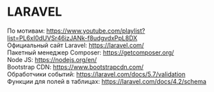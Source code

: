 # LARAVEL

По мотивам:                   https://www.youtube.com/playlist?list=PL6xI0dUVSr46izJANk-f8udgvdxPpL8DX  </br>
Официальный сайт Laravel:     https://laravel.com/          </br>
Пакетный менеджер Composer:   https://getcomposer.org/      </br>
Node JS:                      https://nodejs.org/en/        </br>
Bootstrap CDN:                https://www.bootstrapcdn.com/ </br>
Обработчики событий:          https://laravel.com/docs/5.7/validation </br>
Функции для полей в таблицах: https://laravel.com/docs/4.2/schema     </br>
